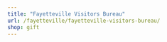 ```yaml
---
title: "Fayetteville Visitors Bureau"
url: /fayetteville/fayetteville-visitors-bureau/
shop: gift
---
```

